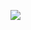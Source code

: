 
![](http://www.plantuml.com/plantuml/proxy?cache=no&src=https://raw.githubusercontent.com/oleksandrblazhko/ai201-bogachik/laboratory-work-7/2-SoftwareDesign/2.7-PlantUML/UML-ConceptClasses.puml)
